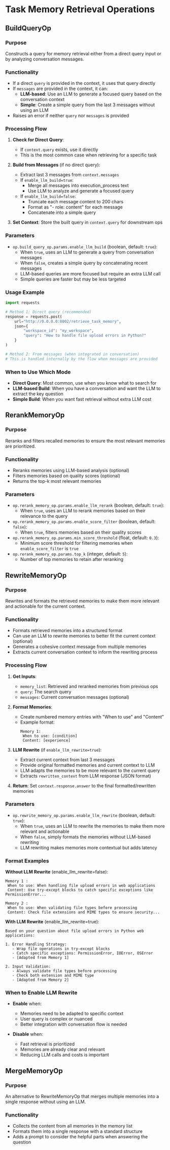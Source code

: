 # Task Memory Retrieval Operations

## BuildQueryOp

### Purpose

Constructs a query for memory retrieval either from a direct query input or by analyzing conversation messages.

### Functionality

- If a direct `query` is provided in the context, it uses that query directly
- If `messages` are provided in the context, it can:
    - **LLM-based**: Use an LLM to generate a focused query based on the conversation context
    - **Simple**: Create a simple query from the last 3 messages without using an LLM
- Raises an error if neither `query` nor `messages` is provided

### Processing Flow

1. **Check for Direct Query**:
   - If `context.query` exists, use it directly
   - This is the most common case when retrieving for a specific task

2. **Build from Messages** (if no direct query):
   - Extract last 3 messages from `context.messages`
   - If `enable_llm_build=true`:
     - Merge all messages into execution_process text
     - Use LLM to analyze and generate a focused query
   - If `enable_llm_build=false`:
     - Truncate each message content to 200 chars
     - Format as "- role: content" for each message
     - Concatenate into a simple query

3. **Set Context**: Store the built query in `context.query` for downstream ops

### Parameters

- `op.build_query_op.params.enable_llm_build` (boolean, default: `true`):
    - When `true`, uses an LLM to generate a query from conversation messages
    - When `false`, creates a simple query by concatenating recent messages
    - LLM-based queries are more focused but require an extra LLM call
    - Simple queries are faster but may be less targeted

### Usage Example

```python
import requests

# Method 1: Direct query (recommended)
response = requests.post(
    url="http://0.0.0.0:8002/retrieve_task_memory",
    json={
        "workspace_id": "my_workspace",
        "query": "How to handle file upload errors in Python?"
    }
)

# Method 2: From messages (when integrated in conversation)
# This is handled internally by the flow when messages are provided
```

### When to Use Which Mode

- **Direct Query**: Most common, use when you know what to search for
- **LLM-based Build**: When you have a conversation and want the LLM to extract the key question
- **Simple Build**: When you want fast retrieval without extra LLM cost

## RerankMemoryOp

### Purpose

Reranks and filters recalled memories to ensure the most relevant memories are prioritized.

### Functionality

- Reranks memories using LLM-based analysis (optional)
- Filters memories based on quality scores (optional)
- Returns the top-k most relevant memories

### Parameters

- `op.rerank_memory_op.params.enable_llm_rerank` (boolean, default: `true`):
    - When `true`, uses an LLM to rerank memories based on their relevance to the query
- `op.rerank_memory_op.params.enable_score_filter` (boolean, default: `false`):
    - When `true`, filters memories based on their quality scores
- `op.rerank_memory_op.params.min_score_threshold` (float, default: `0.3`):
    - Minimum score threshold for filtering memories when `enable_score_filter` is `true`
- `op.rerank_memory_op.params.top_k` (integer, default: `5`):
    - Number of top memories to retain after reranking

## RewriteMemoryOp

### Purpose

Rewrites and formats the retrieved memories to make them more relevant and actionable for the current context.

### Functionality

- Formats retrieved memories into a structured format
- Can use an LLM to rewrite memories to better fit the current context (optional)
- Generates a cohesive context message from multiple memories
- Extracts current conversation context to inform the rewriting process

### Processing Flow

1. **Get Inputs**:
   - `memory_list`: Retrieved and reranked memories from previous ops
   - `query`: The search query
   - `messages`: Current conversation messages (optional)

2. **Format Memories**:
   - Create numbered memory entries with "When to use" and "Content"
   - Example format:
     ```
     Memory 1:
      When to use: [condition]
      Content: [experience]
     ```

3. **LLM Rewrite** (if `enable_llm_rewrite=true`):
   - Extract current context from last 3 messages
   - Provide original formatted memories and current context to LLM
   - LLM adapts the memories to be more relevant to the current query
   - Extracts `rewritten_context` from LLM response (JSON format)

4. **Return**: Set `context.response.answer` to the final formatted/rewritten memories

### Parameters

- `op.rewrite_memory_op.params.enable_llm_rewrite` (boolean, default: `true`):
    - When `true`, uses an LLM to rewrite the memories to make them more relevant and actionable
    - When `false`, simply formats the memories without LLM-based rewriting
    - LLM rewriting makes memories more contextual but adds latency

### Format Examples

**Without LLM Rewrite** (enable_llm_rewrite=false):
```
Memory 1 :
 When to use: When handling file upload errors in web applications
 Content: Use try-except blocks to catch specific exceptions like PermissionError...

Memory 2 :
 When to use: When validating file types before processing
 Content: Check file extensions and MIME types to ensure security...
```

**With LLM Rewrite** (enable_llm_rewrite=true):
```
Based on your question about file upload errors in Python web applications:

1. Error Handling Strategy:
   - Wrap file operations in try-except blocks
   - Catch specific exceptions: PermissionError, IOError, OSError
   - [Adapted from Memory 1]

2. Input Validation:
   - Always validate file types before processing
   - Check both extension and MIME type
   - [Adapted from Memory 2]
```

### When to Enable LLM Rewrite

- **Enable** when:
  - Memories need to be adapted to specific context
  - User query is complex or nuanced
  - Better integration with conversation flow is needed

- **Disable** when:
  - Fast retrieval is prioritized
  - Memories are already clear and relevant
  - Reducing LLM calls and costs is important

## MergeMemoryOp

### Purpose

An alternative to RewriteMemoryOp that merges multiple memories into a single response without using an LLM.

### Functionality

- Collects the content from all memories in the memory list
- Formats them into a single response with a standard structure
- Adds a prompt to consider the helpful parts when answering the question
